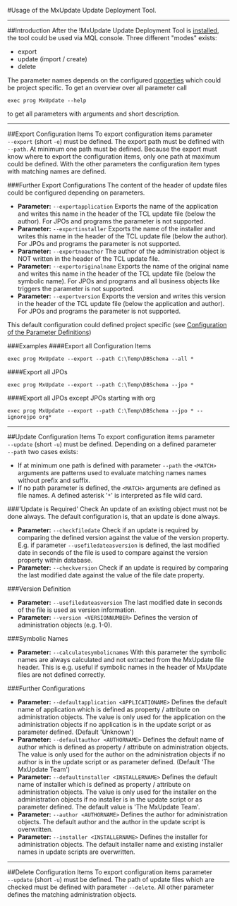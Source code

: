 <!--
 *
 *  This file is part of MxUpdate <http://www.mxupdate.org>.
 *
 *  MxUpdate is a deployment tool for a PLM platform to handle
 *  administration objects as single update files (configuration item).
 *
 *  Copyright (C) 2008-2016 The MxUpdate Team
 *
 *  The Manual of MxUpdate is licensed under a CC BY-NC-SA 4.0 license
 *  (Creative Commons Attribution-NonCommercial-ShareAlike 4.0 
 *  International 4.0 license).
 *
 *  You should have received a copy of the license along with this
 *  work. If not, see <http://creativecommons.org/licenses/by-nc-sa/4.0/>.
 *
-->

#Usage of the MxUpdate Update Deployment Tool.

----
##Introduction
After the !MxUpdate Update Deployment Tool is [installed](UpdateInstallation.md), the tool could be used via MQL console. Three different "modes" exists:
* export
* update (import / create)
* delete

The parameter names depends on the configured [properties](UpdatePropertyFileFormat.md) which could be project specific. To get an overview over all parameter call
```
exec prog MxUpdate --help
```
to get all parameters with arguments and short description.

----
##Export Configuration Items
To export configuration items parameter `‑‑export` (short `‑e`) must be defined. The export path must be defined with `‑‑path`. At minimum one path must be defined. Because the export must know where to export the configuration items, only one path at maximum could be defined.
With the other parameters the configuration item types with matching names are defined.

###Further Export Configurations
The content of the header of update files could be configured depending on parameters. 
*   **Parameter:** `‑‑exportapplication`
    Exports the name of the application and writes this name in the header of the TCL update file (below the author). For JPOs and programs the parameter is not supported.
*   **Parameter:** `‑‑exportinstaller`
    Exports the name of the installer and writes this name in the header of the TCL update file (below the author). For JPOs and programs the parameter is not supported.
*   **Parameter:** `‑‑exportnoauthor`
    The author of the administration object is NOT written in the header of the TCL update file.
*   **Parameter:** `‑‑exportoriginalname`
    Exports the name of the original name and writes this name in the header of the TCL update file (below the symbolic name). For JPOs and programs and all business objects like triggers the parameter is not supported.
*   **Parameter:**  `‑‑exportversion`
    Exports the version and writes this version in the header of the TCL update file (below the application and author). For JPOs and programs the parameter is not supported.

This default configuration could defined project specific (see [Configuration of the Parameter Definitions](UpdatePropertyFileFormat_ParameterDef.md))

###Examples
####Export all Configuration Items
```
exec prog MxUpdate --export --path C:\Temp\DBSchema --all *
```

####Export all JPOs
```
exec prog MxUpdate --export --path C:\Temp\DBSchema --jpo *
```

####Export all JPOs except JPOs starting with org
```
exec prog MxUpdate --export --path C:\Temp\DBSchema --jpo * --ignorejpo org*
```

----
##Update Configuration Items
To export configuration items parameter `‑‑update` (short `-u`) must be defined. Depending on a defined parameter `‑‑path` two cases exists:
* If at minimum one path is defined with parameter `‑‑path` the `<MATCH>` arguments are patterns used to evaluate matching names names without prefix and suffix.
* If no path parameter is defined, the `<MATCH>` arguments are defined as file names. A defined asterisk '`*`' is interpreted as file wild card. 

###'Update is Required' Check
An update of an existing object must not be done always. The default configuration is, that an update is done always.
*   **Parameter:** `‑‑checkfiledate`
    Check if an update is required by comparing the defined version against the value of the version property. 
    E.g. if parameter `‑‑usefiledateasversion` is defined, the last modified date in seconds of the file is used to compare against the version property within database.
*   **Parameter:** `‑‑checkversion`
    Check if an update is required by comparing the last modified date against the value of the file date property.

###Version Definition
*   **Parameter:** `‑‑usefiledateasversion`
    The last modified date in seconds of the file is used as version information.
*   **Parameter:** `‑‑version <VERSIONNUMBER>`
    Defines the version of administration objects (e.g. 1-0).

###Symbolic Names
*   **Parameter:** `‑‑calculatesymbolicnames`
    With this parameter the symbolic names are always calculated and not extracted from the MxUpdate file header. This is e.g. useful if symbolic names in the header of MxUpdate files are not defined correctly.

###Further Configurations
*   **Parameter:** `‑‑defaultapplication <APPLICATIONAME>`
    Defines the default name of application which is defined as property / attribute on administration objects. The value is only used for the application on the administration objects if no application is in the update script or as parameter defined. (Default 'Unknown')
*   **Parameter:** `‑‑defaultauthor <AUTHORNAME>`
    Defines the default name of author which is defined as property / attribute on administration objects. The value is only used for the author on the administration objects if no author is in the update script or as parameter defined. (Default 'The MxUpdate Team')
*   **Parameter:** `‑‑defaultinstaller <INSTALLERNAME>`
    Defines the default name of installer which is defined as property / attribute on administration objects. The value is only used for the installer on the administration objects if no installer is in the update script or as parameter defined.
    The default value is 'The MxUpdate Team'.
*   **Parameter:** `‑‑author <AUTHORNAME>`
    Defines the author for administration objects. The default author and the author in the update script is overwritten.
*   **Parameter:** `‑‑installer <INSTALLERNAME>`
    Defines the installer for administration objects. The default installer name and existing installer names in update scripts are overwritten.

----
##Delete Configuration Items
To export configuration items parameter `‑‑update` (short `‑u`) must be defined. The path of update files which are checked must be defined with parameter `‑‑delete`. All other parameter defines the matching administration objects. 
